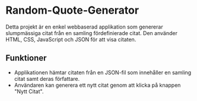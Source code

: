 # Random-Quote-Generator

Detta projekt är en enkel webbaserad applikation som genererar slumpmässiga citat från en samling fördefinierade citat. Den
 använder HTML, CSS, JavaScript och JSON för att visa citaten.

## Funktioner

- Applikationen hämtar citaten från en JSON-fil som innehåller en samling citat samt deras författare.
- Användaren kan generera ett nytt citat genom att klicka på knappen "Nytt Citat".
